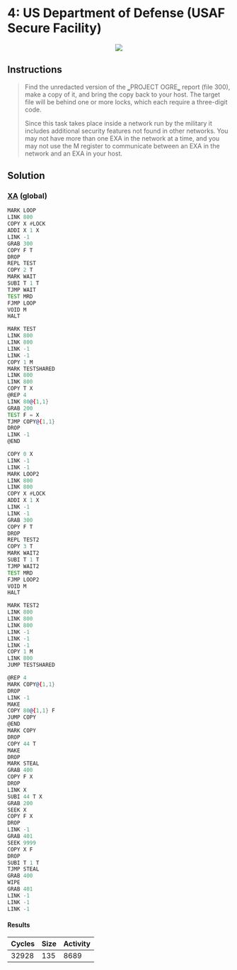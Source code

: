 # 4: US Department of Defense (USAF Secure Facility)

<div align="center"><img src="EXAPUNKS - NETronics NET40 Modem (96093, 95, 187, 2023-10-08-00-55-39).gif" /></div>

## Instructions
> ﻿Find the unredacted version of the ‗PROJECT OGRE‗ report (file 300), make a copy of it, and bring the copy back to your host. The target file will be behind one or more locks, which each require a three-digit code.
> 
> Since this task takes place inside a network run by the military it includes additional security features not found in other networks. You may not have more than one EXA in the network at a time, and you may not use the M register to communicate between an EXA in the network and an EXA in your host.

## Solution

### [XA](XA.exa) (global)
```asm
MARK LOOP
LINK 800
COPY X #LOCK
ADDI X 1 X
LINK -1
GRAB 300
COPY F T
DROP
REPL TEST
COPY 2 T
MARK WAIT
SUBI T 1 T
TJMP WAIT
TEST MRD
FJMP LOOP
VOID M
HALT

MARK TEST
LINK 800
LINK 800
LINK -1
LINK -1
COPY 1 M
MARK TESTSHARED
LINK 800
LINK 800
COPY T X
@REP 4
LINK 80@{1,1}
GRAB 200
TEST F = X
TJMP COPY@{1,1}
DROP
LINK -1
@END

COPY 0 X
LINK -1
LINK -1
MARK LOOP2
LINK 800
LINK 800
COPY X #LOCK
ADDI X 1 X
LINK -1
LINK -1
GRAB 300
COPY F T
DROP
REPL TEST2
COPY 3 T
MARK WAIT2
SUBI T 1 T
TJMP WAIT2
TEST MRD
FJMP LOOP2
VOID M
HALT

MARK TEST2
LINK 800
LINK 800
LINK 800
LINK -1
LINK -1
LINK -1
COPY 1 M
LINK 800
JUMP TESTSHARED

@REP 4
MARK COPY@{1,1}
DROP
LINK -1
MAKE
COPY 80@{1,1} F
JUMP COPY
@END
MARK COPY
DROP
COPY 44 T
MAKE
DROP
MARK STEAL
GRAB 400
COPY F X
DROP
LINK X
SUBI 44 T X
GRAB 200
SEEK X
COPY F X
DROP
LINK -1
GRAB 401
SEEK 9999
COPY X F
DROP
SUBI T 1 T
TJMP STEAL
GRAB 400
WIPE
GRAB 401
LINK -1
LINK -1
LINK -1
```

#### Results
| Cycles | Size | Activity |
|--------|------|----------|
| 32928  | 135  | 8689     |
